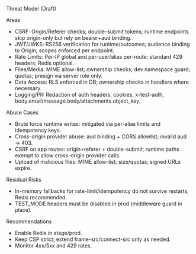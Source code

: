 Threat Model (Draft)

Areas
- CSRF: Origin/Referer checks; double-submit tokens; runtime endpoints skip origin-only but rely on bearer+aud binding.
- JWT/JWKS: RS256 verification for runtime/outcomes; audience binding to Origin; scopes enforced per endpoint.
- Rate Limits: Per-IP global and per-user/alias per-route; standard 429 headers; Redis optional.
- Files/Media: MIME allow-list; ownership checks; dev namespace guard; quotas; presign via server role only.
- Data Access: RLS enforced in DB; ownership checks in handlers where necessary.
- Logging/PII: Redaction of auth headers, cookies, x-test-auth, body.email/message.body/attachments.object_key.

Abuse Cases
- Brute force runtime writes: mitigated via per-alias limits and idempotency keys.
- Cross-origin provider abuse: aud binding + CORS allowlist; invalid aud → 403.
- CSRF on app routes: origin+referer + double-submit; runtime paths exempt to allow cross-origin provider calls.
- Upload of malicious files: MIME allow-list; size/quotas; signed URLs expire.

Residual Risks
- In-memory fallbacks for rate-limit/idempotency do not survive restarts; Redis recommended.
- TEST_MODE headers must be disabled in prod (middleware guard in place).

Recommendations
- Enable Redis in stage/prod.
- Keep CSP strict; extend frame-src/connect-src only as needed.
- Monitor 4xx/5xx and 429 rates.



